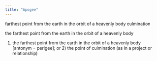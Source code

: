 ```yaml
---
title: "Apogee"
---
```

farthest point from the earth in the orbit of a heavenly body culmination

the farthest point from the earth in the orbit of a heavenly body

1) the farthest point from the earth in the orbit of a heavenly body [antonym = perigee]; or 2) the point of culmination (as in a project or relationship)

